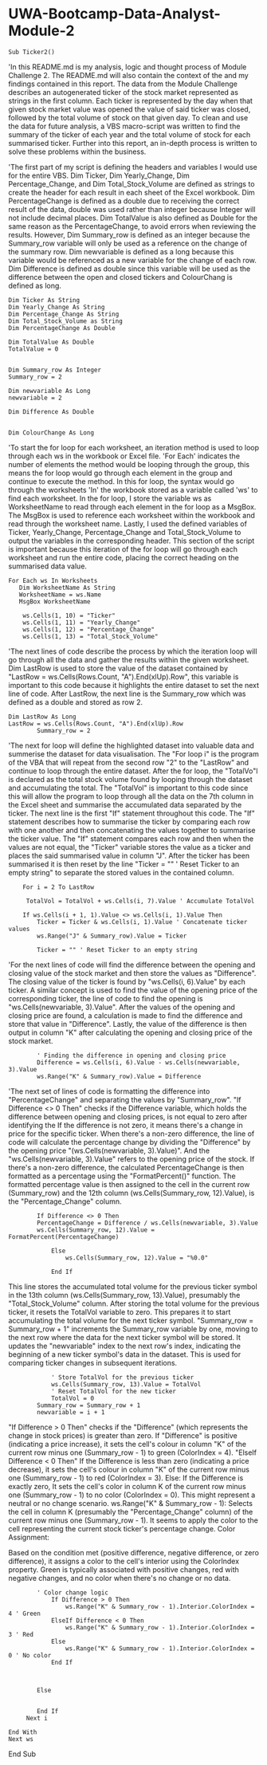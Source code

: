 # UWA-Bootcamp-Data-Analyst-Module-2

    Sub Ticker2()
'In this README.md is my analysis, logic and thought process of Module Challenge 2. The README.md will also contain the context of the and my findings contained in this report. The data from the Module Challenge describes an autogenerated ticker of the stock market represented as strings in the first column. Each ticker is represented by the day when that given stock market value was opened the value of said ticker was closed, followed by the total volume of stock on that given day. To clean and use the data for future analysis, a VBS macro-script was written to find the summary of the ticker of each year and the total volume of stock for each summarised ticker. Further into this report, an in-depth process is written to solve these problems within the business.

'The first part of my script is defining the headers and variables I would use for the entire VBS. Dim Ticker, Dim Yearly_Change,  Dim Percentage_Change, and Dim Total_Stock_Volume are defined as strings to create the header for each result in each sheet of the Excel workbook. Dim PercentageChange is defined as a double due to receiving the correct result of the data, double was used rather than integer because Integer will not include decimal places. Dim TotalValue is also defined as Double for the same reason as the PercentageChange, to avoid errors when reviewing the results. However, Dim Summary_row is defined as an integer because the Summary_row variable will only be used as a reference on the change of the summary row. Dim newvariable is defined as a long because this variable would be referenced as a new variable for the change of each row. Dim Difference is defined as double since this variable will be used as the difference between the open and closed tickers and ColourChang is defined as long.
    
    Dim Ticker As String
    Dim Yearly_Change As String
    Dim Percentage_Change As String
    Dim Total_Stock_Volume as String
    Dim PercentageChange As Double
    
    Dim TotalValue As Double
    TotalValue = 0
    
    
    Dim Summary_row As Integer
    Summary_row = 2
    
    Dim newvariable As Long
    newvariable = 2
    
    Dim Difference As Double
       
    
    Dim ColourChange As Long

'To start the for loop for each worksheet, an iteration method is used to loop through each ws in the workbook or Excel file. 'For Each' indicates the number of elements the method would be looping through the group, this means the for loop would go through each element in the group and continue to execute the method. In this for loop, the syntax would go through the worksheets 'In' the workbook stored as a variable called 'ws' to find each worksheet. In the for loop, I store the variable ws as WorksheetName to read through each element in the for loop as a MsgBox. The MsgBox is used to reference each worksheet within the workbook and read through the worksheet name. Lastly, I used the defined variables of Ticker, Yearly_Change, Percentage_Change and Total_Stock_Volume to output the variables in the corresponding header. This section of the script is important because this iteration of the for loop will go through each worksheet and run the entire code, placing the correct heading on the summarised data value. 
    
    For Each ws In Worksheets
       Dim WorksheetName As String
       WorksheetName = ws.Name
       MsgBox WorksheetName
        
        ws.Cells(1, 10) = "Ticker"
        ws.Cells(1, 11) = "Yearly_Change"
        ws.Cells(1, 12) = "Percentage_Change"
        ws.Cells(1, 13) = "Total_Stock_Volume"

'The next lines of code describe the process by which the iteration loop will go through all the data and gather the results within the given worksheet. Dim LastRow is used to store the value of the dataset contained by "LastRow = ws.Cells(Rows.Count, "A").End(xlUp).Row", this variable is important to this code because it highlights the entire dataset to set the next line of code. After LastRow, the next line is the Summary_row which was defined as a double and stored as row 2. 
  
    Dim LastRow As Long
    LastRow = ws.Cells(Rows.Count, "A").End(xlUp).Row
            Summary_row = 2

'The next for loop will define the highlighted dataset into valuable data and summerise the dataset for data visualisation. The "For loop i" is the program of the VBA that will repeat from the second row "2" to the "LastRow" and continue to loop through the entire dataset. After the for loop, the "TotalVo"l is declared as the total stock volume found by looping through the dataset and accumulating the total. The "TotalVol" is important to this code since this will allow the program to loop through all the data on the 7th column in the Excel sheet and summarise the accumulated data separated by the ticker. The next line is the first "If" statement throughout this code. The "If" statement describes how to summarise the ticker by comparing each row with one another and then concatenating the values together to summarise the ticker value. The "If" statement compares each row and then when the values are not equal, the "Ticker" variable stores the value as a ticker and places the said summarised value in column "J". After the ticker has been summarised it is then reset by the line "Ticker = "" ' Reset Ticker to an empty string" to separate the stored values in the contained column.
        
        For i = 2 To LastRow
         
         TotalVol = TotalVol + ws.Cells(i, 7).Value ' Accumulate TotalVol
        
        If ws.Cells(i + 1, 1).Value <> ws.Cells(i, 1).Value Then
            Ticker = Ticker & ws.Cells(i, 1).Value ' Concatenate ticker values
            ws.Range("J" & Summary_row).Value = Ticker
       
            Ticker = "" ' Reset Ticker to an empty string

'For the next lines of code will find the difference between the opening and closing value of the stock market and then store the values as "Difference". The closing value of the ticker is found by "ws.Cells(i, 6).Value" by each ticker. A similar concept is used to find the value of the opening price of the corresponding ticker, the line of code to find the opening is "ws.Cells(newvariable, 3).Value". After the values of the opening and closing price are found, a calculation is made to find the difference and store that value in "Difference". Lastly, the value of the difference is then output in column "K" after calculating the opening and closing price of the stock market.
            
            
            ' Finding the difference in opening and closing price
            Difference = ws.Cells(i, 6).Value - ws.Cells(newvariable, 3).Value
            ws.Range("K" & Summary_row).Value = Difference
            
'The next set of lines of code is formatting the difference into "PercentageChange" and separating the values by "Summary_row". "If Difference <> 0 Then" checks if the Difference variable, which holds the difference between opening and closing prices, is not equal to zero after identifying the If the difference is not zero, it means there's a change in price for the specific ticker. When there's a non-zero difference, the line of code will calculate the percentage change by dividing the "Difference" by the opening price "(ws.Cells(newvariable, 3).Value)". And the "ws.Cells(newvariable, 3).Value" refers to the opening price of the stock. If there's a non-zero difference, the calculated PercentageChange is then formatted as a percentage using the "FormatPercent()" function. The formatted percentage value is then assigned to the cell in the current row (Summary_row) and the 12th column (ws.Cells(Summary_row, 12).Value), is the "Percentage_Change" column.
            
            If Difference <> 0 Then
            PercentageChange = Difference / ws.Cells(newvariable, 3).Value
            ws.Cells(Summary_row, 12).Value = FormatPercent(PercentageChange)
            
                Else
                    ws.Cells(Summary_row, 12).Value = "%0.0"
                    
                End If

This line stores the accumulated total volume for the previous ticker symbol in the 13th column (ws.Cells(Summary_row, 13).Value), presumably the "Total_Stock_Volume" column. After storing the total volume for the previous ticker, it resets the TotalVol variable to zero. This prepares it to start accumulating the total volume for the next ticker symbol. "Summary_row = Summary_row + 1" increments the Summary_row variable by one, moving to the next row where the data for the next ticker symbol will be stored. It updates the "newvariable" index to the next row's index, indicating the beginning of a new ticker symbol's data in the dataset. This is used for comparing ticker changes in subsequent iterations.

                ' Store TotalVol for the previous ticker
                ws.Cells(Summary_row, 13).Value = TotalVol
                ' Reset TotalVol for the new ticker
                TotalVol = 0
            Summary_row = Summary_row + 1
            newvariable = i + 1

"If Difference > 0 Then" checks if the "Difference" (which represents the change in stock prices) is greater than zero. If "Difference" is positive (indicating a price increase), it sets the cell's colour in column "K" of the current row minus one (Summary_row - 1) to green (ColorIndex = 4). "ElseIf Difference < 0 Then" If the Difference is less than zero (indicating a price decrease), it sets the cell's colour in column "K" of the current row minus one (Summary_row - 1) to red (ColorIndex = 3).
Else: If the Difference is exactly zero,
It sets the cell's color in column K of the current row minus one (Summary_row - 1) to no color (ColorIndex = 0). This might represent a neutral or no change scenario. ws.Range("K" & Summary_row - 1): Selects the cell in column K (presumably the "Percentage_Change" column) of the current row minus one (Summary_row - 1). It seems to apply the color to the cell representing the current stock ticker's percentage change.
Color Assignment:

Based on the condition met (positive difference, negative difference, or zero difference), it assigns a color to the cell's interior using the ColorIndex property.
Green is typically associated with positive changes, red with negative changes, and no color when there's no change or no data.
            
            ' Color change logic
                If Difference > 0 Then
                    ws.Range("K" & Summary_row - 1).Interior.ColorIndex = 4 ' Green
                ElseIf Difference < 0 Then
                    ws.Range("K" & Summary_row - 1).Interior.ColorIndex = 3 ' Red
                Else
                    ws.Range("K" & Summary_row - 1).Interior.ColorIndex = 0 ' No color
                End If
             
             
            
            Else
                
            
            End If
         Next i

    End With
    Next ws
End Sub

